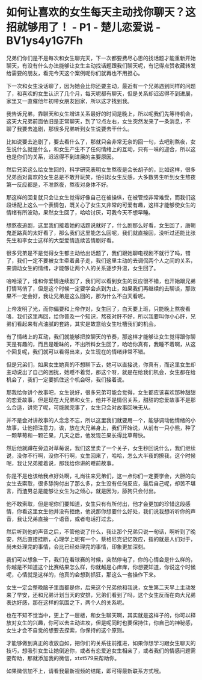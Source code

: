 # 如何让喜欢的女生每天主动找你聊天？这招就够用了！ - P1 - 楚儿恋爱说 - BV1ys4y1G7Fh

兄弟们你们是不是每次和女生聊完天，下一次都要费尽心思的找话题才能重新开始聊天，有没有什么办法能够让女生主动找话题跟我们聊天呢，有记得点赞收藏转发给需要的朋友，看完今天这个案例呢你们就再也不用担心。

下一次和女生没话聊了，因为她会比你还要主动，最近有一个兄弟遇到同样的问题了，和喜欢的女生认识了几个月，每天呢都有聊天，但是关系却迟迟得不到进展，家里又一直催他年初带女朋友回家，所以这才找到我。

我告诉兄弟，靠聊天和女生增进关系最好的时间是晚上，所以呢我们先等待机会，这天大兄弟前面依旧是正常聊天，到了12点左右，女生突然发来了一条消息，不聊了我要去追剧，那很多兄弟听到女生说要去干什么。

比如说要去追剧了，要去看什么了，那就只会非常无奈的回一句，去吧别熬夜，女生说什么就是什么，和女生产生不了任何情绪上的互动，只有一味的迎合，所以这也是你们的关系，迟迟得不到进展的主要原因。

然后兄弟这么给女生回的，科学研究表明女生熬夜是会长胡子的，比如这样，很多兄弟面对喜欢的女生总是不敢开玩笑，怕引起女生反感，大多数男生听到女生熬夜第一反应都是，不准熬夜，熬夜对身体不好。

那这样的回复就只会让女生觉得好像自己在被操纵，在被管控非常难受，而我们这段话配上这么一个表情包，既关心了女生又非常的可爱有趣，这样才能够使女生的情绪有所波动，果然女生回了，哈哈讨厌，可我今天不想早睡。

想熬夜追剧，这里我们接着她的话题说就好了，什么剧那么好看，女生回了，唐朝鬼逝路真的太好看了，那么我们这里能怎么回呢，我们就直接回，没听过还能比张先生和李女士这样的大型爱情连续苦情剧好看。

很多兄弟是不是觉得女生都主动给出话题了，我们跟她聊电视剧不就行了吗，错了，我们一定不要被女生牵着鼻子走，我们这里主动的去调侃两个人之间的关系，来调动女生的情绪，才能够让两个人的关系逐步升温，女生回了。

哈哈滚了，谁和你爱情连续剧了，我们可以看到女生的反应很不错，也开始跟兄弟打情骂俏了，但是这个时候一定要学会点到为止，如果我们再继续的去聊谈，那效果不一定会好，我让兄弟是这么回的，那为什么不白天看呢。

上帝发明了光，而你偏要和上帝作对，女生回了，白天要上班，只能晚上熬夜看咯，我们这里再回，给你普及一个知识，熬夜对肝不好，所以我要叫你小心肝，兄弟们看起来有点油腻的套路，其实是故意给女生吐槽我们的机会。

有了情绪上的互动，我们就能够把控聊天的节奏，那这样才能够让女生觉得跟你聊天是有趣的，而且是暧昧的，不出所料女生回了，哈哈你真有，我睡不着啊，从这个回复呢，我们就可以看得出来，女生现在的情绪非常不错。

但是兄弟们，如果女生她真的不想聊下去，她可以直接说，你真有，而这里女生却主动说出了自己的困扰，她睡不着觉，那这个呀，就是在给我们机会，女生都在给机会了，我们一定要抓住这个机会呀，我们接着说。

那我给你讲个故事吧，女生说好，很多兄弟可能会觉得，女生都应该喜欢那种甜甜的恋爱故事，但是现在大兄弟和女生，他并不是情侣关系，甜甜的恋爱故事不是那么合适，讲完了呢，可能就完事了，女生只会对故事回味无从。

并不是会对讲故事的人念念不忘，所以这里我们就要用一个，能够调动他情绪的小故事，让他把注意力，诶，放在大兄弟身上，我们开始说，从前有一只小熊，种了一颗草莓和一颗芒果，几天之后，他发现芒果长得比草莓快。

然后他就蹲在旁边对草莓说，我们这里卖了一个关子，女生秒回说什么，我们继续说，没你不行啊，没你不行啊，女生回来了，哈哈，怎么大半夜的撩我，这个时候呢，我让兄弟接着说，那我给你讲的睡前故事。

你是不是也该给我点好处啊，礼尚往来兄弟们，这一点你们一定要学会，大胆的向女生去索取，很多舔狗付出了那么多，女生没有任何反应，最后自己呢，却苦不堪言，而渣男总是能够让女生为之倾心，就是因为，舔狗只会付出。

他不敢索取，但是呢你们要知道，女生只有有所付出，他才会更加的珍惜这段感情，你看这里女生他并没有拒绝，他说那你想要什么好处，我们说我想听听你的声音，我让兄弟直接一个语音，或者电话打过去。

然后听到他的声音之后，不管他说了什么，我让那个兄弟只说一句话，啊听到了晚安，然后直接挂断，心理学上呢有一个，蔡格尼克记忆效应，指的就是人们对于，尚未处理完的事情，会比已经处理完的事情，印象更加深刻。

我们可以想象一下，我们在看球赛的时候，突然停电了，你的心情会是什么样的，你越是不知道这个比赛结果怎么样，你就越是心痒痒，你想要知道，你说这个时候呢，心情就是这样的，他真的会想到抓狂，那这么一套操作下来。

女生一定会整晚脑子里面都是你，后来这个兄弟他和我说，女生第二天早上主动发来了早安，还和兄弟计划当天的安排，兄弟们看到了吗，这个女生反而在向大兄弟表达好感，那在这样的氛围之下，两个人的关系呢。

也在不知不觉当中，更上了一层楼，和女生聊天啊，其实就是这样子的，你可以释放对女生的兴趣，你可以去主动进攻，但是呢同时也要保持住，你自己的神秘感，女生才会不自觉的想要去探索，你保持的这个原则。

才能够做到真正的收放自如，把你们的关系往前推进，如果你想学习跟女生聊天的技巧，想吸引女生让她倒追你，或者有恋爱追女生相亲了，或者我们的情感问题需要帮助，那就添加我的微信，xtxt579来帮助你。

如果微信加不上，请看我最新视频的结尾，即可得最新联系方式哦。